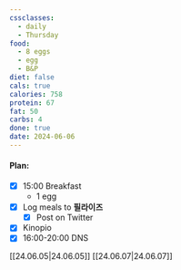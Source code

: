 ```yaml
---
cssclasses:
  - daily
  - Thursday
food:
  - 8 eggs
  - egg
  - B&P
diet: false
cals: true
calories: 758
protein: 67
fat: 50
carbs: 4
done: true
date: 2024-06-06
---
```

#### Plan:
- [x] 15:00 Breakfast
    - 1 egg
- [x] Log meals to **필라이즈**
	- [x] Post on Twitter
- [x] Kinopio
- [x] 16:00-20:00 DNS

[[24.06.05|24.06.05]]
[[24.06.07|24.06.07]]
